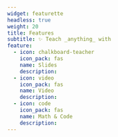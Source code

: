 ```yaml
---
widget: featurette
headless: true
weight: 20
title: Features
subtitle: ✨ Teach _anything_ with
feature:
  - icon: chalkboard-teacher
    icon_pack: fas
    name: Slides
    description: 
  - icon: video
    icon_pack: fas
    name: Video
    description: 
  - icon: code
    icon_pack: fas
    name: Math & Code
    description: 
---
```

